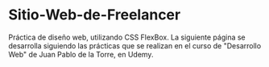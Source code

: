 # Sitio-Web-de-Freelancer
Práctica de diseño web, utilizando CSS FlexBox. 
La siguiente página se desarrolla siguiendo las prácticas que se realizan en el curso de "Desarrollo Web" de Juan Pablo de la Torre, en Udemy.


